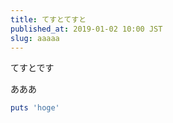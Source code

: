 ```yaml
---
title: てすとてすと
published_at: 2019-01-02 10:00 JST
slug: aaaaa
---
```


てすとです

あああ

```ruby
puts 'hoge'
```
